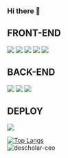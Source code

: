 ### Hi there 👋
## FRONT-END 
![](https://img.shields.io/badge/FE-TypeScript-3178C6?style=for-the-badge&logo=TypeScript)
![](https://img.shields.io/badge/FE-REACT-00AEFF?style=for-the-badge&logo=React)
![](https://img.shields.io/badge/FE-REACTHOOKS-00AEFF?style=for-the-badge&logo=React)
![](https://img.shields.io/badge/FE-REDUX-darkviolet?style=for-the-badge&logo=Redux)
![](https://img.shields.io/badge/FE-REDUXSAGA-6EBE49?style=for-the-badge&logo=Redux-Saga)

## BACK-END 
![](https://img.shields.io/badge/BE-NODEJS-339933?style=for-the-badge&logo=Node.js)
![](https://img.shields.io/badge/BE-MySQL-4479A1?style=for-the-badge&logo=MySQL)
![](https://img.shields.io/badge/BE-SEQUELIZE-3178C6?style=for-the-badge&logo=CodeSandbox)

## DEPLOY
![](https://img.shields.io/badge/DP-AWS-FF9900?style=for-the-badge&logo=Amazon)

[![Top Langs](https://github-readme-stats.vercel.app/api/top-langs/?username=ning1315&show_icons=true&theme=dark&layout=compact&hide_title=true)](https://github.com/ning1315)</br>
![descholar-ceo](https://github-readme-streak-stats.herokuapp.com/?user=ning1315&theme=dark)

<!--
**ning1315/ning1315** is a ✨ _special_ ✨ repository because its `README.md` (this file) appears on your GitHub profile.



Here are some ideas to get you started:

- 🔭 I’m currently working on ...
- 🌱 I’m currently learning ...
- 👯 I’m looking to collaborate on ...
- 🤔 I’m looking for help with ...
- 💬 Ask me about ...
- 📫 How to reach me: ...
- 😄 Pronouns: ...
- ⚡ Fun fact: ...
-->
